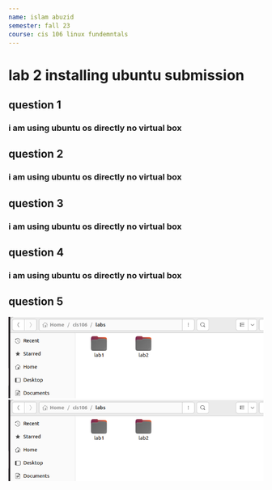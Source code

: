 ```yaml
---
name: islam abuzid
semester: fall 23
course: cis 106 linux fundemntals
---
```


# lab 2 installing ubuntu submission

## question 1
### i am using ubuntu os directly no virtual box

## question 2
### i am using ubuntu os directly no virtual box

## question 3 
### i am using ubuntu os directly no virtual box

## question 4
### i am using ubuntu os directly no virtual box

## question 5
![q5](2023-09-22_02-32.png)
![q5](2023-09-22_02-32.png)